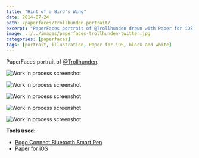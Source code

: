```yaml
---
title: "Hint of a Bird’s Wing"
date: 2014-07-24
path: /paperfaces/trollhunden-portrait/
excerpt: "PaperFaces portrait of @Trollhunden drawn with Paper for iOS on an iPad."
image: ../../images/paperfaces-trollhunden-twitter.jpg
categories: [paperfaces]
tags: [portrait, illustration, Paper for iOS, black and white]
---
```


PaperFaces portrait of [@Trollhunden](https://twitter.com/trollhunden).

![Work in process screenshot](../../images/paperfaces-trollhunden-process-1-lg.jpg)

![Work in process screenshot](../../images/paperfaces-trollhunden-process-2-lg.jpg)

![Work in process screenshot](../../images/paperfaces-trollhunden-process-3-lg.jpg)

![Work in process screenshot](../../images/paperfaces-trollhunden-process-4-lg.jpg)

![Work in process screenshot](../../images/paperfaces-trollhunden-process-5-lg.jpg)

**Tools used:**

- [Pogo Connect Bluetooth Smart Pen](https://www.amazon.com/gp/product/B009K448L4/ref=as_li_ss_tl?ie=UTF8&camp=1789&creative=390957&creativeASIN=B009K448L4&linkCode=as2&tag=mademist-20)
- [Paper for iOS](https://paper.bywetransfer.com/)
